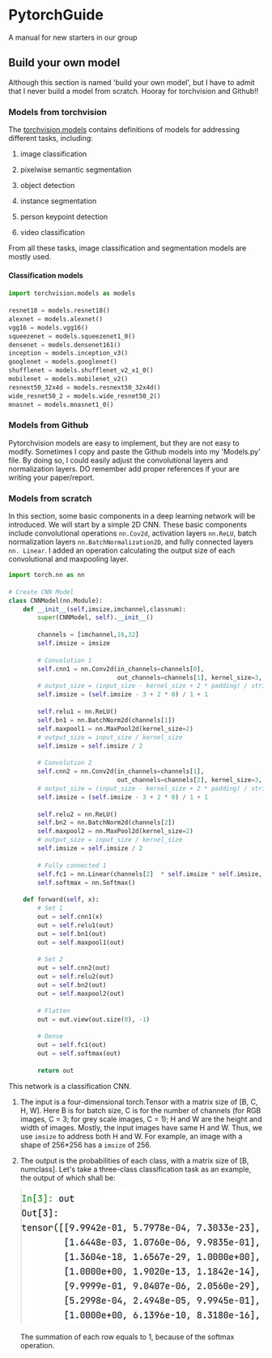 # PytorchGuide

A manual for new starters in our group



## Build your own model

Although this section is named 'build your own model', but I have to admit that I never build a model from scratch. Hooray for torchvision and Github!!



### Models from torchvision

The [torchvision.models](https://pytorch.org/vision/stable/models.html) contains definitions of models for addressing different tasks, including: 

1. image classification

2. pixelwise semantic segmentation

3. object detection

4. instance segmentation

5. person keypoint detection

6. video classification

From all these tasks, image classification and segmentation models are mostly used. 

#### Classification models 

```python
import torchvision.models as models

resnet18 = models.resnet18()
alexnet = models.alexnet()
vgg16 = models.vgg16()
squeezenet = models.squeezenet1_0()
densenet = models.densenet161()
inception = models.inception_v3()
googlenet = models.googlenet()
shufflenet = models.shufflenet_v2_x1_0()
mobilenet = models.mobilenet_v2()
resnext50_32x4d = models.resnext50_32x4d()
wide_resnet50_2 = models.wide_resnet50_2()
mnasnet = models.mnasnet1_0()
```



### Models from Github

Pytorchvision models are easy to implement, but they are not easy to modify. Sometimes I copy and paste the Github models into my 'Models.py' file. By doing so, I could easily adjust the convolutional layers and normalization layers. DO remember add proper references if your are writing your paper/report.



### Models from scratch

In this section, some basic components in a deep learning network will be introduced. We will start by a simple 2D CNN. These basic components include convolutional operations `nn.Cov2d`, activation layers `nn.ReLU`, batch normalization layers `nn.BatchNormalization2D`, and fully connected layers `nn. Linear`. I added an operation calculating the output size of each convolutional and maxpooling layer. 

```python
import torch.nn as nn

# Create CNN Model
class CNNModel(nn.Module):
    def __init__(self,imsize,imchannel,classnum):
        super(CNNModel, self).__init__()
        
        channels = [imchannel,16,32]
        self.imsize = imsize
        
        # Convolution 1
        self.cnn1 = nn.Conv2d(in_channels=channels[0], 
                              out_channels=channels[1], kernel_size=3, stride=1, padding=0)
        # output_size = (input_size - kernel_size + 2 * padding) / stride + 1
        self.imsize = (self.imsize - 3 + 2 * 0) / 1 + 1
        
        self.relu1 = nn.ReLU()
        self.bn1 = nn.BatchNorm2d(channels[1])
        self.maxpool1 = nn.MaxPool2d(kernel_size=2)
        # output_size = input_size / kernel_size
        self.imsize = self.imsize / 2

        # Convolution 2
        self.cnn2 = nn.Conv2d(in_channels=channels[1], 
                              out_channels=channels[2], kernel_size=3, stride=1, padding=0)
        # output_size = (input_size - kernel_size + 2 * padding) / stride + 1
        self.imsize = (self.imsize - 3 + 2 * 0) / 1 + 1
        
        self.relu2 = nn.ReLU()
        self.bn2 = nn.BatchNorm2d(channels[2])
        self.maxpool2 = nn.MaxPool2d(kernel_size=2)
        # output_size = input_size / kernel_size
        self.imsize = self.imsize / 2
        
        # Fully connected 1
        self.fc1 = nn.Linear(channels[2]  * self.imsize * self.imsize, classnum)
        self.softmax = nn.Softmax()

    def forward(self, x):
        # Set 1
        out = self.cnn1(x)
        out = self.relu1(out)
        out = self.bn1(out)
        out = self.maxpool1(out)

        # Set 2
        out = self.cnn2(out)
        out = self.relu2(out)
        out = self.bn2(out)
        out = self.maxpool2(out)

        # Flatten
        out = out.view(out.size(0), -1)

        # Dense
        out = self.fc1(out)
        out = self.softmax(out)

        return out
```

This network is a classification CNN. 

1. The input is a four-dimensional torch.Tensor with a matrix size of [B, C, H, W]. Here B is for batch size, C is for the number of channels (for RGB images, C = 3; for grey scale images, C = 1); H and W are the height and width of images. Mostly, the input images have same H and W. Thus, we use `imsize` to address both H and W. For example, an image with a shape of 256*256 has a `imsize` of 256.

2. The output is the probabilities of each class, with a matrix size of [B, numclass]. Let's take a three-class classification task as an example, the output of which shall be: 

   ![avatar](images/outtensor.png)

   

   The summation of each row equals to 1, because of the softmax operation. 

